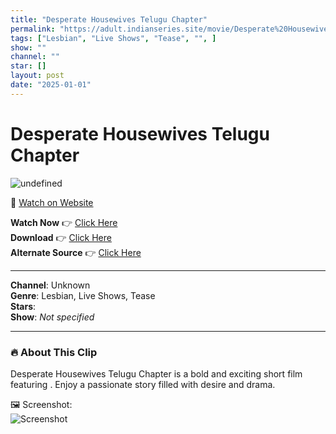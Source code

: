 ```yaml
---
title: "Desperate Housewives Telugu Chapter"
permalink: "https://adult.indianseries.site/movie/Desperate%20Housewives%20Telugu%20Chapter"
tags: ["Lesbian", "Live Shows", "Tease", "", ]
show: ""
channel: ""
star: []
layout: post
date: "2025-01-01"
---
```


# Desperate Housewives Telugu Chapter

![undefined](https://desisins.com/wp-content/uploads/2024/09/Desperate-Housewives-Telugu-DesiSins.com_.jpg)

🔗 [Watch on Website](https://adult.indianseries.site/movie/Desperate%20Housewives%20Telugu%20Chapter)

**Watch Now** 👉 [Click Here](https://adult.indianseries.site/movie/Desperate%20Housewives%20Telugu%20Chapter)  
**Download** 👉 [Click Here](https://adult.indianseries.site/movie/Desperate%20Housewives%20Telugu%20Chapter)  
**Alternate Source** 👉 [Click Here](https://adult.indianseries.site/movie/Desperate%20Housewives%20Telugu%20Chapter)

---

**Channel**: Unknown  
**Genre**: Lesbian, Live Shows, Tease  
**Stars**:   
**Show**: *Not specified*

---

### 🔥 About This Clip

Desperate Housewives Telugu Chapter is a bold and exciting short film featuring . Enjoy a passionate story filled with desire and drama.
 
🖼️ Screenshot:  
![Screenshot](https://desisins.com/wp-content/uploads/2024/09/Desperate-Housewives-Telugu-DesiSins.com_.jpg)
